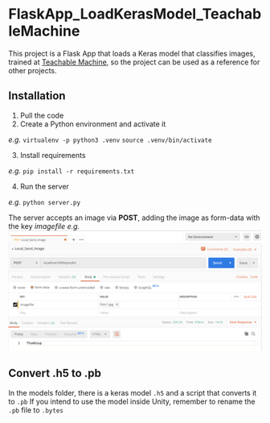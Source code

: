 # FlaskApp_LoadKerasModel_TeachableMachine
This project is a Flask App that loads a Keras model that classifies images, trained at [Teachable Machine](https://teachablemachine.withgoogle.com), so the project can be used as a reference for other projects.

## Installation
1. Pull the code
2. Create a Python environment and activate it

*e.g.* 
`virtualenv -p python3 .venv`
`source .venv/bin/activate`

3. Install requirements

*e.g.*
`pip install -r requirements.txt`

4. Run the server

*e.g.*
`python server.py`

The server accepts an image via **POST**, adding the image as form-data with the key *imagefile*
*e.g.*
![Demo with Postman](images/postman_demo.png)


## Convert .h5 to .pb
In the models folder, there is a keras model `.h5` and a script that converts it to `.pb`
If you intend to use the model inside Unity, remember to rename the `.pb` file to `.bytes`

